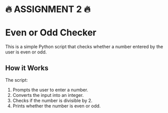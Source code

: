 # **🔥 ASSIGNMENT 2 🔥**
# Even or Odd Checker

This is a simple Python script that checks whether a number entered by the user is even or odd.

## How it Works

The script:
1. Prompts the user to enter a number.
2. Converts the input into an integer.
3. Checks if the number is divisible by 2.
4. Prints whether the number is even or odd.
